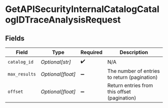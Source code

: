 # GetAPISecurityInternalCatalogCatalogIDTraceAnalysisRequest


## Fields

| Field                                        | Type                                         | Required                                     | Description                                  |
| -------------------------------------------- | -------------------------------------------- | -------------------------------------------- | -------------------------------------------- |
| `catalog_id`                                 | *Optional[str]*                              | :heavy_check_mark:                           | N/A                                          |
| `max_results`                                | *Optional[float]*                            | :heavy_minus_sign:                           | The number of entries to return (pagination) |
| `offset`                                     | *Optional[float]*                            | :heavy_minus_sign:                           | Return entries from this offset (pagination) |
